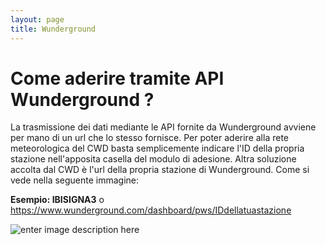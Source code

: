 ```yaml
---
layout: page
title: Wunderground
---
```


# Come aderire tramite  API Wunderground ? 
La trasmissione dei dati mediante le API fornite da Wunderground avviene per mano di un url che lo stesso fornisce. Per poter aderire alla rete meteorologica del CWD basta semplicemente indicare l'ID della propria stazione nell'apposita casella del modulo di adesione. Altra soluzione accolta dal CWD è l'url della propria stazione di Wunderground. Come si vede nella seguente immagine:

**Esempio: IBISIGNA3** o https://www.wunderground.com/dashboard/pws/IDdellatuastazione


![enter image description here](https://i.ibb.co/WDh792Z/wunder.png)
